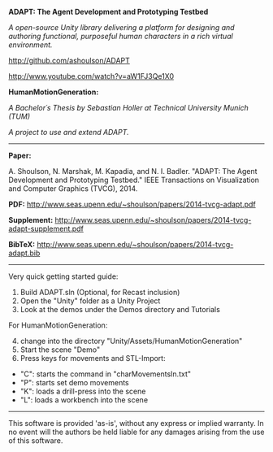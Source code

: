 **ADAPT: The Agent Development and Prototyping Testbed**

*A open-source Unity library delivering a platform for designing and authoring functional, purposeful human characters in a rich virtual environment.* 

http://github.com/ashoulson/ADAPT

http://www.youtube.com/watch?v=aW1FJ3Qe1X0

**HumanMotionGeneration:**

*A Bachelor´s Thesis by Sebastian Holler at Technical University Munich (TUM)*

*A project to use and extend ADAPT.*

---

**Paper:**

A. Shoulson, N. Marshak, M. Kapadia, and N. I. Badler. "ADAPT: The Agent Development and Prototyping Testbed." IEEE Transactions on Visualization and Computer Graphics (TVCG), 2014.

**PDF:** http://www.seas.upenn.edu/~shoulson/papers/2014-tvcg-adapt.pdf

**Supplement:** http://www.seas.upenn.edu/~shoulson/papers/2014-tvcg-adapt-supplement.pdf

**BibTeX:** http://www.seas.upenn.edu/~shoulson/papers/2014-tvcg-adapt.bib

---

Very quick getting started guide:

1. Build ADAPT.sln (Optional, for Recast inclusion)
2. Open the "Unity" folder as a Unity Project
3. Look at the demos under the Demos directory and Tutorials

For HumanMotionGeneration:

4. change into the directory "Unity/Assets/HumanMotionGeneration"
5. Start the scene "Demo"
6. Press keys for movements and STL-Import:
- "C": starts the command in "charMovementsIn.txt"
- "P": starts set demo movements
- "K": loads a drill-press into the scene
- "L": loads a workbench into the scene

---

This software is provided 'as-is', without any express or implied warranty. In no event will the authors be held liable for any damages arising from the use of this software.
